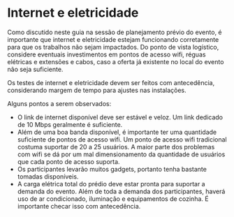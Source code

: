 # Internet e eletricidade
Como discutido neste guia na sessão de planejamento prévio do evento, é importante que internet e eletricidade estejam funcionando corretamente para que os trabalhos não sejam impactados. Do ponto de vista logístico, considere eventuais investimentos em pontos de acesso wifi, réguas elétricas e extensões e cabos, caso a oferta já existente no local do evento não seja suficiente. 

Os testes de internet e eletricidade devem ser feitos com antecedência, considerando margem de tempo para ajustes nas instalações.

Alguns pontos a serem observados:

* O link de internet disponível deve ser estável e veloz. Um link dedicado de 10 Mbps geralmente é suficiente.
* Além de uma boa banda disponível, é importante ter uma quantidade suficiente de pontos de acesso wifi. Um ponto de acesso wifi tradicional costuma suportar de 20 a 25 usuários. A maior parte dos problemas com wifi se dá por um mal dimensionamento da quantidade de usuários que cada ponto de acesso suporta.
* Os participantes levarão muitos gadgets, portanto tenha bastante tomadas disponíveis. 
* A carga elétrica total do prédio deve estar pronta para suportar a demanda do evento. Além de toda a demanda dos participantes, haverá uso de ar condicionado, iluminação e equipamentos de cozinha. É importante checar isso com antecedência.